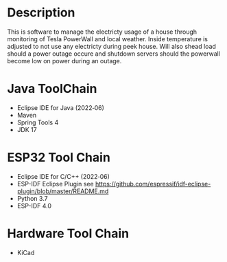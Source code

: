 # Description
This is software to manage the electricty usage of a house through monitoring of Tesla PowerWall and local weather.   Inside temperature is adjusted to not use any electricty during peek house.  Will also shead load should a power outage occure and shutdown servers should the powerwall become low on power during an outage.

# Java ToolChain
  - Eclipse IDE for Java (2022‑06)
  - Maven
  - Spring Tools 4
  - JDK 17
# ESP32 Tool Chain
 - Eclipse IDE for C/C++ (2022‑06)
 - ESP-IDF Eclipse Plugin see https://github.com/espressif/idf-eclipse-plugin/blob/master/README.md
 - Python 3.7
 - ESP-IDF 4.0
# Hardware Tool Chain
 - KiCad
 
